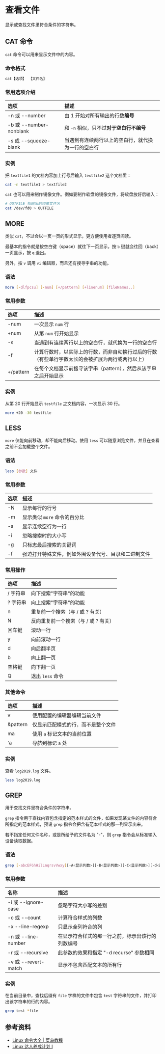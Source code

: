 # 查看文件

显示或查找文件里符合条件的字符串。

<!-- markdownlint-disable MD024 -->

## CAT 命令

`cat` 命令可以用来显示文件中的内容。

### 命令格式

```bash
cat【选项】 【文件名】
```

### 常用选项介绍

| 选项                    | 描述                                               |
| :---------------------- | :------------------------------------------------- |
| -n 或 --number          | 由 1 开始对所有输出的行数**编号**                  |
| -b 或 --number-nonblank | 和 `-n` 相似，只不过**对于空白行不编号**           |
| -s 或 --squeeze-blank   | 当遇到有连续两行以上的空白行，就代换为一行的空白行 |

### 实例

把 `textfile1` 的文档内容加上行号后输入 `textfile2` 这个文档里：

```bash
cat -n textfile1 > textfile2
```

`cat` 也可以用来制作镜像文件。例如要制作软盘的镜像文件，将软盘放好后输入：

```bash
# OUTFILE 指输出的镜像文件名
cat /dev/fd0 > OUTFILE
```

## MORE

类似 `cat`，不过会以一页一页的形式显示，更方便使用者逐页阅读。

最基本的指令就是按空白键（space）就往下一页显示，按 `b` 键就会往回（back）一页显示，按 `q` 退出。

另外，按 `v` 调用 `vi` 编辑器，而且还有搜寻字串的功能。

### 语法

```bash
more [-dlfpcsu] [-num] [+/pattern] [+linenum] [fileNames..]
```

### 常用参数

| 选项 | 描述 |
| :-- | :-- |
| -num | 一次显示 `num` 行 |
| +num | 从第 `num` 行开始显示 |
| -s | 当遇到有连续两行以上的空白行，就代换为一行的空白行 |
| -f | 计算行数时，以实际上的行数，而非自动换行过后的行数（有些单行字数太长的会被扩展为两行或两行以上） |
| +/pattern | 在每个文档显示前搜寻该字串（pattern），然后从该字串之后开始显示 |

### 实例

从第 20 行开始显示 `testfile` 之文档内容，一次显示 30 行。

```bash
more +20 -30 testfile
```

## LESS

`more` 仅能向前移动，却不能向后移动。使用 `less` 可以随意浏览文件，并且在查看之前不会加载整个文件。

### 语法

```bash
less [参数] 文件
```

### 常用参数

| 选项 | 描述                                                 |
| :--- | :--------------------------------------------------- |
| -N   | 显示每行的行号                                       |
| -m   | 显示类似 `more` 命令的百分比                         |
| -s   | 显示连续空行为一行                                   |
| -i   | 忽略搜索时的大小写                                   |
| -g   | 只标志最后搜索的关键词                               |
| -f   | 强迫打开特殊文件，例如外围设备代号、目录和二进制文件 |

### 常用操作

| 选项     | 描述                                 |
| :------- | :----------------------------------- |
| / 字符串 | 向下搜索"字符串"的功能               |
| ? 字符串 | 向上搜索"字符串"的功能               |
| n        | 重复前一个搜索（与 / 或 ? 有关）     |
| N        | 反向重复前一个搜索（与 / 或 ? 有关） |
| 回车键   | 滚动一行                             |
| y        | 向前滚动一行                         |
| d        | 向后翻半页                           |
| b        | 向上翻一页                           |
| 空格键   | 向下翻一页                           |
| Q        | 退出 `less` 命令                     |

### 其他命令

| 选项     | 描述                               |
| :------- | :--------------------------------- |
| v        | 使用配置的编辑器编辑当前文件       |
| &pattern | 仅显示匹配模式的行，而不是整个文件 |
| ma       | 使用 `a` 标记文本的当前位置        |
| 'a       | 导航到标记 `a` 处                  |

### 实例

查看 `log2019.log` 文件。

```bash
less log2019.log
```

## GREP

用于查找文件里符合条件的字符串。

`grep` 指令用于查找内容包含指定的范本样式的文件，如果发现某文件的内容符合所指定的范本样式，预设 `grep` 指令会把含有范本样式的那一列显示出来。

若不指定任何文件名称，或是所给予的文件名为 "-"，则 `grep` 指令会从标准输入设备读取数据。

### 语法

```bash
grep [-abcEFGhHilLnqrsvVwxy][-A<显示列数>][-B<显示列数>][-C<显示列数>][-d<进行动作>][-e<范本样式>][-f<范本文件>][--help][范本样式][文件或目录...]
```

### 常用参数

| 名称                 | 描述                                             |
| :------------------- | :----------------------------------------------- |
| -i 或 --ignore-case  | 忽略字符大小写的差别                             |
| -c 或 --count        | 计算符合样式的列数                               |
| -x --line-regexp     | 只显示全列符合的列                               |
| -n 或 --line-number  | 在显示符合样式的那一行之前，标示出该行的列数编号 |
| -r 或 --recursive    | 此参数的效果和指定 "-d recurse" 参数相同         |
| -v 或 --revert-match | 显示不包含匹配文本的所有行                       |

### 实例

在当前目录中，查找后缀有 `file` 字样的文件中包含 `test` 字符串的文件，并打印出该字符串的行的内容。

```bash
grep test *file
```

## 参考资料

- [Linux 命令大全 | 菜鸟教程](http://www.runoob.com/linux/linux-command-manual.html)
- [Linux 达人养成计划 I](https://www.imooc.com/learn/175)
